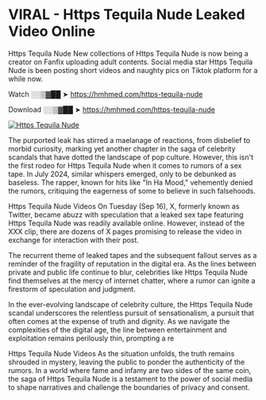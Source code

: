 # VIRAL - Https Tequila Nude Leaked Video Online

Https Tequila Nude New collections of Https Tequila Nude is now being a creator on Fanfix uploading adult contents. Social media star Https Tequila Nude is been posting short videos and naughty pics on Tiktok platform for a while now.

Watch ░░▒▓██ ➤ https://hmhmed.com/https-tequila-nude

Download ░░▒▓██ ➤ https://hmhmed.com/https-tequila-nude

[![Https Tequila Nude](https://i.imgur.com/dJHk4Zq.gif)](https://hmhmed.com/https-tequila-nude)

The purported leak has stirred a maelanage of reactions, from disbelief to morbid curiosity, marking yet another chapter in the saga of celebrity scandals that have dotted the landscape of pop culture. However, this isn't the first rodeo for Https Tequila Nude when it comes to rumors of a sex tape. In July 2024, similar whispers emerged, only to be debunked as baseless. The rapper, known for hits like "In Ha Mood," vehemently denied the rumors, critiquing the eagerness of some to believe in such falsehoods.

Https Tequila Nude Videos
On Tuesday (Sep 16), X, formerly known as Twitter, became abuzz with speculation that a leaked sex tape featuring Https Tequila Nude was readily available online. However, instead of the XXX clip, there are dozens of X pages promising to release the video in exchange for interaction with their post.

The recurrent theme of leaked tapes and the subsequent fallout serves as a reminder of the fragility of reputation in the digital era. As the lines between private and public life continue to blur, celebrities like Https Tequila Nude find themselves at the mercy of internet chatter, where a rumor can ignite a firestorm of speculation and judgment.

In the ever-evolving landscape of celebrity culture, the Https Tequila Nude scandal underscores the relentless pursuit of sensationalism, a pursuit that often comes at the expense of truth and dignity. As we navigate the complexities of the digital age, the line between entertainment and exploitation remains perilously thin, prompting a re

Https Tequila Nude Videos
As the situation unfolds, the truth remains shrouded in mystery, leaving the public to ponder the authenticity of the rumors. In a world where fame and infamy are two sides of the same coin, the saga of Https Tequila Nude is a testament to the power of social media to shape narratives and challenge the boundaries of privacy and consent.